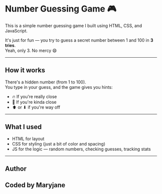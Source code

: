 # Number Guessing Game 🎮

This is a simple number guessing game I built using HTML, CSS, and JavaScript.

It's just for fun — you try to guess a secret number between 1 and 100 in **3 tries**.  
Yeah, only 3. No mercy 😄

---

## How it works

There's a hidden number (from 1 to 100).  
You type in your guess, and the game gives you hints:

- 🔥 If you're really close
- 🎯 If you're kinda close
- ⬆ or ⬇ if you're way off

---

## What I used

- HTML for layout
- CSS for styling (just a bit of color and spacing)
- JS for the logic — random numbers, checking guesses, tracking stats

---

## Author

## Coded by Maryjane
